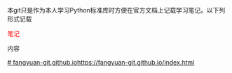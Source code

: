 本git只是作为本人学习Python标准库时方便在官方文档上记载学习笔记。以下列形式记载

<div class="admonition note">
<p class="admonition-title" style="color:red">笔记</p>
<pre>
内容
</pre>
</div>

[# fangyuan-git.github.io](https://fangyuan-git.github.io/index.html)https://fangyuan-git.github.io/index.html

